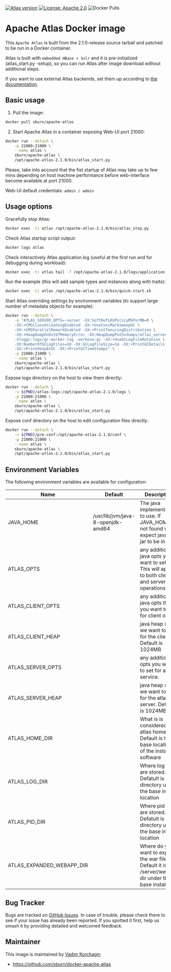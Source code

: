 [![Atlas version](https://img.shields.io/badge/Atlas-2.1.0-brightgreen.svg)](https://github.com/sburn/docker-apache-atlas)
[![License: Apache 2.0](https://img.shields.io/badge/license-Apache%202.0-blue.svg)](https://www.apache.org/licenses/LICENSE-2.0.html)
![Docker Pulls](https://img.shields.io/docker/pulls/sburn/apache-atlas.svg)

Apache Atlas Docker image
=======================================

This `Apache Atlas` is built from the 2.1.0-release source tarball and patched to be run in a Docker container.

Atlas is built with `embedded HBase + Solr` and it is pre-initialized (atlas_start.py -setup), so you can run Atlas after image download without additional steps.

If you want to use external Atlas backends, set them up according to [the documentation](https://atlas.apache.org/#/Configuration).

Basic usage
-----------
1. Pull the image:

```bash
docker pull sburn/apache-atlas
```

2. Start Apache Atlas in a container exposing Web-UI port 21000:

```bash
docker run --detach \
    -p 21000:21000 \
    --name atlas \
    sburn/apache-atlas \
    /opt/apache-atlas-2.1.0/bin/atlas_start.py
```

Please, take into account that the fist startup of Atlas may take up to few mins depending on host machine performance before web-interface become available at port 21000.

Web-UI default credentials: `admin / admin`

Usage options
-------------

Gracefully stop Atlas:

```bash
docker exec -ti atlas /opt/apache-atlas-2.1.0/bin/atlas_stop.py
```

Check Atlas startup script output:

```bash
docker logs atlas
```

Check interactively Atlas application.log (useful at the first run and for debugging during workload):

```bash
docker exec -ti atlas tail -f /opt/apache-atlas-2.1.0/logs/application.log
```

Run the example (this will add sample types and instances along with traits):

```bash
docker exec -ti atlas /opt/apache-atlas-2.1.0/bin/quick-start.sh
```

Start Atlas overriding settings by environment variables 
(to support large number of metadata objects for example):

```bash
docker run --detach \
    -e "ATLAS_SERVER_OPTS=-server -XX:SoftRefLRUPolicyMSPerMB=0 \
    -XX:+CMSClassUnloadingEnabled -XX:+UseConcMarkSweepGC \
    -XX:+CMSParallelRemarkEnabled -XX:+PrintTenuringDistribution \
    -XX:+HeapDumpOnOutOfMemoryError -XX:HeapDumpPath=dumps/atlas_server.hprof \
    -Xloggc:logs/gc-worker.log -verbose:gc -XX:+UseGCLogFileRotation \
    -XX:NumberOfGCLogFiles=10 -XX:GCLogFileSize=1m -XX:+PrintGCDetails \
    -XX:+PrintHeapAtGC -XX:+PrintGCTimeStamps" \
    -p 21000:21000 \
    --name atlas \
    sburn/apache-atlas \
    /opt/apache-atlas-2.1.0/bin/atlas_start.py
```

Expose logs directory on the host to view them directly:

```bash
docker run --detach \
    -v ${PWD}/atlas-logs:/opt/apache-atlas-2.1.0/logs \
    -p 21000:21000 \
    --name atlas \
    sburn/apache-atlas \
    /opt/apache-atlas-2.1.0/bin/atlas_start.py
```

Expose conf directory on the host to edit configuration files directly:

```bash
docker run --detach \
    -v ${PWD}/pre-conf:/opt/apache-atlas-2.1.0/conf \
    -p 21000:21000 \
    --name atlas \
    sburn/apache-atlas \
    /opt/apache-atlas-2.1.0/bin/atlas_start.py
```

Environment Variables
---------------------

The following environment variables are available for configuration:

| Name | Default | Description |
|------|---------|-------------|
| JAVA_HOME | /usr/lib/jvm/java-8-openjdk-amd64 | The java implementation to use. If JAVA_HOME is not found we expect java and jar to be in path
| ATLAS_OPTS | <none> | any additional java opts you want to set. This will apply to both client and server operations
| ATLAS_CLIENT_OPTS | <none> | any additional java opts that you want to set for client only
| ATLAS_CLIENT_HEAP | <none> | java heap size we want to set for the client. Default is 1024MB
| ATLAS_SERVER_OPTS | <none> |  any additional opts you want to set for atlas service.
| ATLAS_SERVER_HEAP | <none> | java heap size we want to set for the atlas server. Default is 1024MB
| ATLAS_HOME_DIR | <none> | What is is considered as atlas home dir. Default is the base location of the installed software
| ATLAS_LOG_DIR | <none> | Where log files are stored. Defatult is logs directory under the base install location
| ATLAS_PID_DIR | <none> | Where pid files are stored. Defatult is logs directory under the base install location
| ATLAS_EXPANDED_WEBAPP_DIR | <none> | Where do you want to expand the war file. By Default it is in /server/webapp dir under the base install dir.


Bug Tracker
-----------

Bugs are tracked on [GitHub Issues](https://github.com/sburn/docker-apache-atlas/issues).
In case of trouble, please check there to see if your issue has already been reported.
If you spotted it first, help us smash it by providing detailed and welcomed feedback.

Maintainer
----------

This image is maintained by [Vadim Korchagin](mailto:vadim@clusterside.com)

* https://github.com/sburn/docker-apache-atlas
